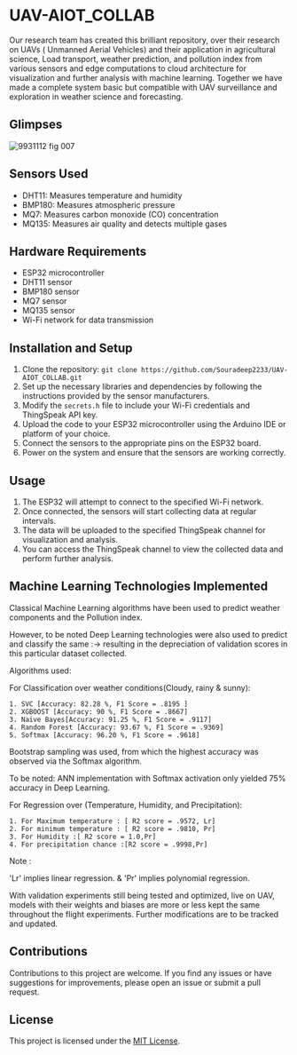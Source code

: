 # UAV-AIOT_COLLAB

Our research team has created this brilliant repository, over their research on UAVs ( Unmanned Aerial Vehicles) and their application in agricultural science, Load transport, weather prediction, and pollution index  from various sensors and edge computations to cloud architecture for visualization and further analysis with machine learning. Together we have made a complete system basic but compatible with UAV surveillance and exploration  in weather science and forecasting.
## Glimpses

![9931112 fig 007](https://github.com/Souradeep2233/UAV-AIOT_COLLAB/assets/94059815/39795825-9793-4aa6-bd09-edef0153b666)

## Sensors Used

- DHT11: Measures temperature and humidity
- BMP180: Measures atmospheric pressure
- MQ7: Measures carbon monoxide (CO) concentration
- MQ135: Measures air quality and detects multiple gases

## Hardware Requirements

- ESP32 microcontroller
- DHT11 sensor
- BMP180 sensor
- MQ7 sensor
- MQ135 sensor
- Wi-Fi network for data transmission

## Installation and Setup

1. Clone the repository: `git clone https://github.com/Souradeep2233/UAV-AIOT_COLLAB.git`
2. Set up the necessary libraries and dependencies by following the instructions provided by the sensor manufacturers.
3. Modify the `secrets.h` file to include your Wi-Fi credentials and ThingSpeak API key.
4. Upload the code to your ESP32 microcontroller using the Arduino IDE or platform of your choice.
5. Connect the sensors to the appropriate pins on the ESP32 board.
6. Power on the system and ensure that the sensors are working correctly.

## Usage

1. The ESP32 will attempt to connect to the specified Wi-Fi network.
2. Once connected, the sensors will start collecting data at regular intervals.
3. The data will be uploaded to the specified ThingSpeak channel for visualization and analysis.
4. You can access the ThingSpeak channel to view the collected data and perform further analysis.


## Machine Learning Technologies Implemented 

Classical Machine Learning algorithms have been used to predict weather components and the Pollution index.

However, to be noted Deep Learning technologies were also used to predict and classify the same :-> resulting in the depreciation of validation scores in this particular dataset collected.


Algorithms used:

For Classification over weather conditions(Cloudy, rainy & sunny): 

    1. SVC [Accuracy: 82.28 %, F1 Score = .8195 ] 
    2. XGBOOST [Accuracy: 90 %, F1 Score = .8667] 
    3. Naive Bayes[Accuracy: 91.25 %, F1 Score = .9117] 
    4. Random Forest [Accuracy: 93.67 %, F1 Score = .9369] 
    5. Softmax [Accuracy: 96.20 %, F1 Score = .9618]
Bootstrap sampling was used, from which the highest accuracy was observed via the Softmax algorithm.

To be noted: ANN implementation with Softmax activation only yielded 75% accuracy in Deep Learning.

For Regression over (Temperature, Humidity, and Precipitation):
    
    1. For Maximum temperature : [ R2 score = .9572, Lr] 
    2. For minimum temperature : [ R2 score = .9810, Pr] 
    3. For Humidity :[ R2 score = 1.0,Pr] 
    4. For precipitation chance :[R2 score = .9998,Pr]

Note :

'Lr' implies linear regression. & 'Pr' implies polynomial regression.

With validation experiments still being tested and optimized, live on UAV, models with their weights and biases are more or less kept the same throughout the flight experiments. Further modifications are to be tracked and updated.

## Contributions

Contributions to this project are welcome. If you find any issues or have suggestions for improvements, please open an issue or submit a pull request.

## License

This project is licensed under the [MIT License](LICENSE).
